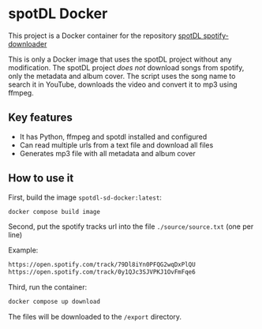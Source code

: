 # spotDL Docker

This project is a Docker container for the repository [spotDL spotify-downloader](https://github.com/spotDL/spotify-downloader/)

This is only a Docker image that uses the spotDL project without any modification. The spotDL project _does not_ download songs from spotify, only the metadata and album cover. The script uses the song name to search it in YouTube, downloads the video and convert it to mp3 using ffmpeg.

## Key features

- It has Python, ffmpeg and spotdl installed and configured
- Can read multiple urls from a text file and download all files
- Generates mp3 file with all metadata and album cover

## How to use it

First, build the image `spotdl-sd-docker:latest`:

```sh
docker compose build image
```

Second, put the spotify tracks url into the file `./source/source.txt` (one per line)

Example:

```txt
https://open.spotify.com/track/79Dl8iYn0PFQG2wqDxPlQU
https://open.spotify.com/track/0y1QJc3SJVPKJ1OvFmFqe6
```

Third, run the container:

```sh
docker compose up download
```

The files will be downloaded to the `/export` directory.
